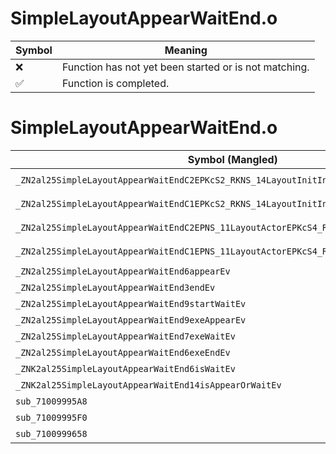 # SimpleLayoutAppearWaitEnd.o
| Symbol | Meaning 
| ------------- | ------------- 
| :x: | Function has not yet been started or is not matching. 
| :white_check_mark: | Function is completed. 


# SimpleLayoutAppearWaitEnd.o
| Symbol (Mangled) | Symbol (Demangled) | Decompiled? |
| ------------- |  ------------- | ------------- |
| `_ZN2al25SimpleLayoutAppearWaitEndC2EPKcS2_RKNS_14LayoutInitInfoES2_b` | `al::SimpleLayoutAppearWaitEnd::SimpleLayoutAppearWaitEnd(char const*,char const*,al::LayoutInitInfo const&,char const*,bool)` | :white_check_mark: |
| `_ZN2al25SimpleLayoutAppearWaitEndC1EPKcS2_RKNS_14LayoutInitInfoES2_b` | `al::SimpleLayoutAppearWaitEnd::SimpleLayoutAppearWaitEnd(char const*,char const*,al::LayoutInitInfo const&,char const*,bool)` | :white_check_mark: |
| `_ZN2al25SimpleLayoutAppearWaitEndC2EPNS_11LayoutActorEPKcS4_RKNS_14LayoutInitInfoES4_` | `al::SimpleLayoutAppearWaitEnd::SimpleLayoutAppearWaitEnd(al::LayoutActor *,char const*,char const*,al::LayoutInitInfo const&,char const*)` | :white_check_mark: |
| `_ZN2al25SimpleLayoutAppearWaitEndC1EPNS_11LayoutActorEPKcS4_RKNS_14LayoutInitInfoES4_` | `al::SimpleLayoutAppearWaitEnd::SimpleLayoutAppearWaitEnd(al::LayoutActor *,char const*,char const*,al::LayoutInitInfo const&,char const*)` | :white_check_mark: |
| `_ZN2al25SimpleLayoutAppearWaitEnd6appearEv` | `al::SimpleLayoutAppearWaitEnd::appear(void)` | :white_check_mark: |
| `_ZN2al25SimpleLayoutAppearWaitEnd3endEv` | `al::SimpleLayoutAppearWaitEnd::end(void)` | :white_check_mark: |
| `_ZN2al25SimpleLayoutAppearWaitEnd9startWaitEv` | `al::SimpleLayoutAppearWaitEnd::startWait(void)` | :white_check_mark: |
| `_ZN2al25SimpleLayoutAppearWaitEnd9exeAppearEv` | `al::SimpleLayoutAppearWaitEnd::exeAppear(void)` | :white_check_mark: |
| `_ZN2al25SimpleLayoutAppearWaitEnd7exeWaitEv` | `al::SimpleLayoutAppearWaitEnd::exeWait(void)` | :white_check_mark: |
| `_ZN2al25SimpleLayoutAppearWaitEnd6exeEndEv` | `al::SimpleLayoutAppearWaitEnd::exeEnd(void)` | :white_check_mark: |
| `_ZNK2al25SimpleLayoutAppearWaitEnd6isWaitEv` | `al::SimpleLayoutAppearWaitEnd::isWait(void)const` | :white_check_mark: |
| `_ZNK2al25SimpleLayoutAppearWaitEnd14isAppearOrWaitEv` | `al::SimpleLayoutAppearWaitEnd::isAppearOrWait(void)const` | :white_check_mark: |
| `sub_71009995A8` | `` | :white_check_mark: |
| `sub_71009995F0` | `` | :white_check_mark: |
| `sub_7100999658` | `` | :white_check_mark: |

